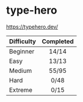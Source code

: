 # type-hero

<https://typehero.dev/>

| Difficulty | Completed |
| ---------- | :-------: |
| Beginner   |   14/14   |
| Easy       |   13/13   |
| Medium     |   55/95   |
| Hard       |   0/48    |
| Extreme    |   0/15    |
